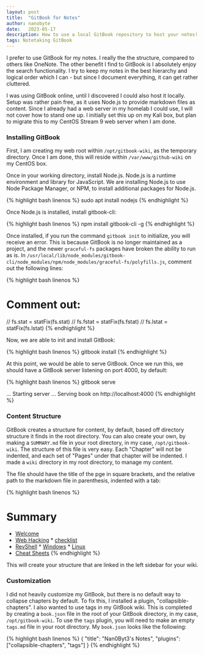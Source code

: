 ```yaml
---
layout: post
title:  "GitBook for Notes"
author: nanobyte
date:   2023-05-17
description: How to use a local GitBook repository to host your notes!
tags: Notetaking GitBook
---
```


I prefer to use GitBook for my notes. I really the the structure, compared to others like OneNote. The other benefit I find to GitBook is I absolutely enjoy the search functionality. I try to keep my notes in the best hierarchy and logical order which I can - but since I document everything, it can get rather cluttered.

I was using GitBook online, until I discovered I could also host it locally. Setup was rather pain free, as it uses Node.js to provide markdown files as content. Since I already had a web server in my homelab I could use, I will not cover how to stand one up. I initially set this up on my Kali box, but plan to migrate this to my CentOS Stream 9 web server when I am done.

<h3>Installing GitBook</h3>

First, I am creating my web root within `/opt/gitbook-wiki`, as the temporary directory. Once I am done, this will reside within `/var/www/github-wiki` on my CentOS box.

Once in your working directory, install Node.js. Node.js is a runtime environment and library for JavaScript. We are installing Node.js to use Node Package Manager, or NPM, to install additional packages for Node.js.

{% highlight bash linenos %}
sudo apt install nodejs
{% endhighlight %}

Once Node.js is installed, install gitbook-cli:

{% highlight bash linenos %}
npm install gitbook-cli -g
{% endhighlight %}

Once installed, if you run the command `gitbook init` to initialize, you will receive an error. This is because GitBook is no longer maintained as a project, and the newer `graceful-fs` packages have broken the ability to run as is. In `/usr/local/lib/node_modules/gitbook-cli/node_modules/npm/node_modules/graceful-fs/polyfills.js`, comment out the following lines:

{% highlight bash linenos %}
# Comment out:
//  fs.stat = statFix(fs.stat)
//  fs.fstat = statFix(fs.fstat)
//  fs.lstat = statFix(fs.lstat)
{% endhighlight %}

Now, we are able to init and install GitBook:

{% highlight bash linenos %}
gitbook install
{% endhighlight %}

At this point, we would be able to serve GitBook. Once we run this, we should have a GitBook server listening on port 4000, by default:

{% highlight bash linenos %}
gitbook serve

...
Starting server ...
Serving book on http://localhost:4000
{% endhighlight %}

<h3>Content Structure</h3>

GitBook creates a structure for content, by default, based off directory structure it finds in the root directory. You can also create your own, by making a `SUMMARY.md` file in your root directory, in my case, `/opt/gitbook-wiki`. The structure of this file is very easy. Each "Chapter" will not be indented, and each set of "Pages" under that chapter will be indented. I made a `wiki` directory in my root directory, to manage my content.

The file should have the title of the pge in square brackets, and the relative path to the markdown file in parenthesis, indented with a tab:

{% highlight bash linenos %}
# Summary
* [Welcome](README.md)
* [Web Hacking](wiki/web-hacking/README.md)
        * [checklist](wiki/web-hacking/checklist.md)
* [RevShell](wiki/revshell/README.md)
        * [Windows](wiki/revshell/windows.md)
        * [Linux](wiki/revshell/linux.md)
* [Cheat Sheets](wiki/cheat-sheets/README.md)
{% endhighlight %}

This will create your structure that are linked in the left sidebar for your wiki.

<h3>Customization</h3>

I did not heavily customize my GitBook, but there is no default way to collapse chapters by default. To fix this, I installed a plugin, "collapsible-chapters". I also wanted to use tags in my GitBook wiki. This is completed by creating a `book.json` file in the root of your GitBook directory, in my case, `/opt/gitbook-wiki`. To use the `tags` plugin, you will need to make an empty `tags.md` file in your root directory. My `book.json` looks like the following:

{% highlight bash linenos %}
{
    "title": "Nan0Byt3's Notes",
    "plugins": ["collapsible-chapters",
     "tags"]
}
{% endhighlight %}
